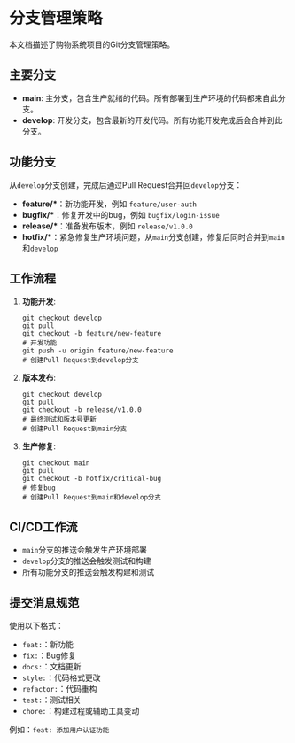 # 分支管理策略

本文档描述了购物系统项目的Git分支管理策略。

## 主要分支

- **main**: 主分支，包含生产就绪的代码。所有部署到生产环境的代码都来自此分支。
- **develop**: 开发分支，包含最新的开发代码。所有功能开发完成后会合并到此分支。

## 功能分支

从`develop`分支创建，完成后通过Pull Request合并回`develop`分支：

- **feature/\***：新功能开发，例如 `feature/user-auth`
- **bugfix/\***：修复开发中的bug，例如 `bugfix/login-issue`
- **release/\***：准备发布版本，例如 `release/v1.0.0`
- **hotfix/\***：紧急修复生产环境问题，从`main`分支创建，修复后同时合并到`main`和`develop`

## 工作流程

1. **功能开发**:

   ```
   git checkout develop
   git pull
   git checkout -b feature/new-feature
   # 开发功能
   git push -u origin feature/new-feature
   # 创建Pull Request到develop分支
   ```

2. **版本发布**:

   ```
   git checkout develop
   git pull
   git checkout -b release/v1.0.0
   # 最终测试和版本号更新
   # 创建Pull Request到main分支
   ```

3. **生产修复**:
   ```
   git checkout main
   git pull
   git checkout -b hotfix/critical-bug
   # 修复bug
   # 创建Pull Request到main和develop分支
   ```

## CI/CD工作流

- `main`分支的推送会触发生产环境部署
- `develop`分支的推送会触发测试和构建
- 所有功能分支的推送会触发构建和测试

## 提交消息规范

使用以下格式：

- `feat:`：新功能
- `fix:`：Bug修复
- `docs:`：文档更新
- `style:`：代码格式更改
- `refactor:`：代码重构
- `test:`：测试相关
- `chore:`：构建过程或辅助工具变动

例如：`feat: 添加用户认证功能`
